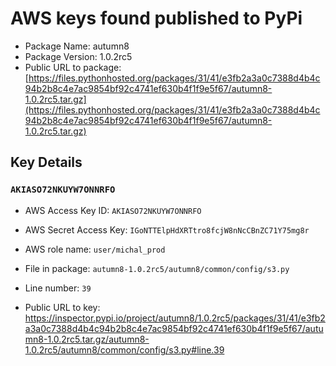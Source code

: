 # AWS keys found published to PyPi

* Package Name: autumn8
* Package Version: 1.0.2rc5
* Public URL to package: [https://files.pythonhosted.org/packages/31/41/e3fb2a3a0c7388d4b4c94b2b8c4e7ac9854bf92c4741ef630b4f1f9e5f67/autumn8-1.0.2rc5.tar.gz](https://files.pythonhosted.org/packages/31/41/e3fb2a3a0c7388d4b4c94b2b8c4e7ac9854bf92c4741ef630b4f1f9e5f67/autumn8-1.0.2rc5.tar.gz)

## Key Details

### `AKIASO72NKUYW7ONNRFO`

* AWS Access Key ID: `AKIASO72NKUYW7ONNRFO`
* AWS Secret Access Key: `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` 
* AWS role name: `user/michal_prod`
* File in package: `autumn8-1.0.2rc5/autumn8/common/config/s3.py`
* Line number: `39`

* Public URL to key: https://inspector.pypi.io/project/autumn8/1.0.2rc5/packages/31/41/e3fb2a3a0c7388d4b4c94b2b8c4e7ac9854bf92c4741ef630b4f1f9e5f67/autumn8-1.0.2rc5.tar.gz/autumn8-1.0.2rc5/autumn8/common/config/s3.py#line.39


